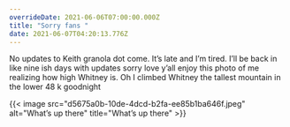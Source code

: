 ```yaml
---
overrideDate: 2021-06-06T07:00:00.000Z
title: "Sorry fans "
date: 2021-06-07T04:20:13.776Z
---
```

No updates to Keith granola dot come. It’s late and I’m tired. I’ll be back in like nine ish days with updates sorry love y’all enjoy this photo of me realizing how high Whitney is. Oh I climbed Whitney the tallest mountain in the lower 48 k goodnight 

{{< image src="d5675a0b-10de-4dcd-b2fa-ee85b1ba646f.jpeg" alt="What’s up there" title="What’s up there" >}}